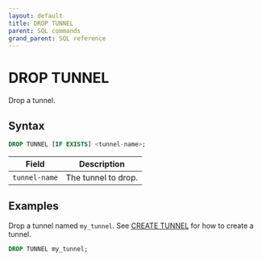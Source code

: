 ```yaml
---
layout: default
title: DROP TUNNEL
parent: SQL commands
grand_parent: SQL reference
---
```


# DROP TUNNEL

Drop a tunnel.

## Syntax

```sql
DROP TUNNEL [IF EXISTS] <tunnel-name>;
```

| Field         | Description        |
| ------------- | ------------------ |
| `tunnel-name` | The tunnel to drop. |

## Examples

Drop a tunnel named `my_tunnel`. See [CREATE TUNNEL] for how to create a
tunnel.

```sql
DROP TUNNEL my_tunnel;
```

[CREATE TUNNEL]: /docs/sql-reference/sql-commands/create-tunnel.html
